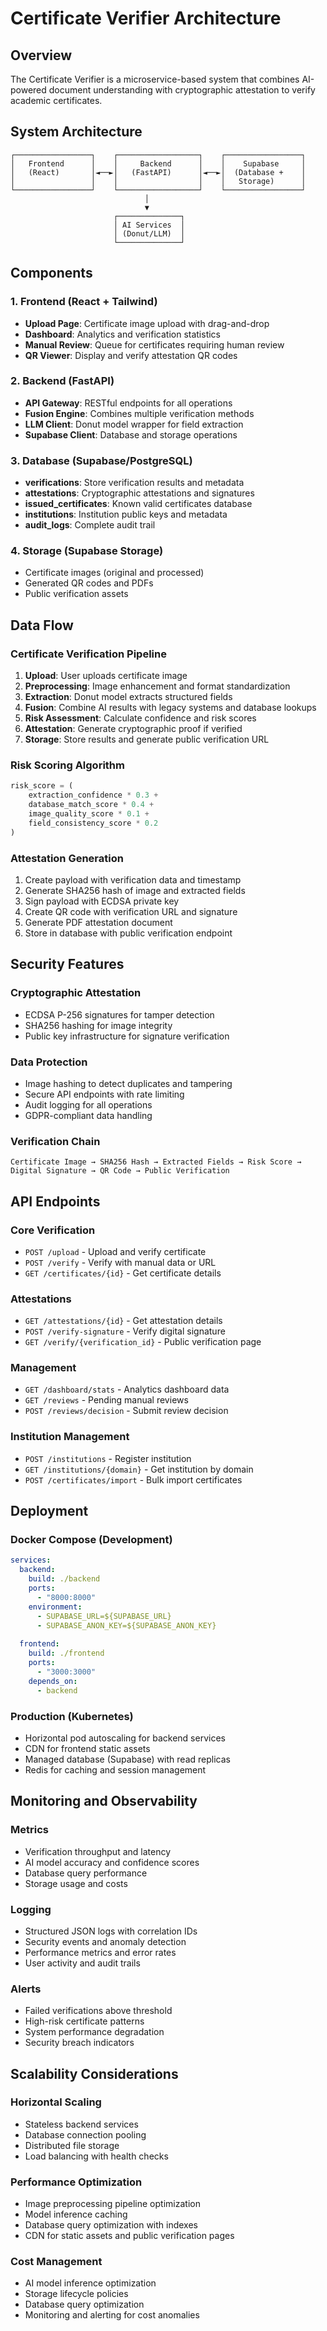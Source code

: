 # Certificate Verifier Architecture

## Overview

The Certificate Verifier is a microservice-based system that combines AI-powered document understanding with cryptographic attestation to verify academic certificates.

## System Architecture

```
┌─────────────────┐    ┌──────────────────┐    ┌─────────────────┐
│   Frontend      │    │     Backend      │    │    Supabase     │
│   (React)       │◄──►│   (FastAPI)      │◄──►│  (Database +    │
│                 │    │                  │    │   Storage)      │
└─────────────────┘    └──────────────────┘    └─────────────────┘
                              │
                              ▼
                       ┌──────────────┐
                       │ AI Services  │
                       │ (Donut/LLM)  │
                       └──────────────┘
```

## Components

### 1. Frontend (React + Tailwind)
- **Upload Page**: Certificate image upload with drag-and-drop
- **Dashboard**: Analytics and verification statistics
- **Manual Review**: Queue for certificates requiring human review
- **QR Viewer**: Display and verify attestation QR codes

### 2. Backend (FastAPI)
- **API Gateway**: RESTful endpoints for all operations
- **Fusion Engine**: Combines multiple verification methods
- **LLM Client**: Donut model wrapper for field extraction
- **Supabase Client**: Database and storage operations

### 3. Database (Supabase/PostgreSQL)
- **verifications**: Store verification results and metadata
- **attestations**: Cryptographic attestations and signatures
- **issued_certificates**: Known valid certificates database
- **institutions**: Institution public keys and metadata
- **audit_logs**: Complete audit trail

### 4. Storage (Supabase Storage)
- Certificate images (original and processed)
- Generated QR codes and PDFs
- Public verification assets

## Data Flow

### Certificate Verification Pipeline

1. **Upload**: User uploads certificate image
2. **Preprocessing**: Image enhancement and format standardization
3. **Extraction**: Donut model extracts structured fields
4. **Fusion**: Combine AI results with legacy systems and database lookups
5. **Risk Assessment**: Calculate confidence and risk scores
6. **Attestation**: Generate cryptographic proof if verified
7. **Storage**: Store results and generate public verification URL

### Risk Scoring Algorithm

```python
risk_score = (
    extraction_confidence * 0.3 +
    database_match_score * 0.4 +
    image_quality_score * 0.1 +
    field_consistency_score * 0.2
)
```

### Attestation Generation

1. Create payload with verification data and timestamp
2. Generate SHA256 hash of image and extracted fields
3. Sign payload with ECDSA private key
4. Create QR code with verification URL and signature
5. Generate PDF attestation document
6. Store in database with public verification endpoint

## Security Features

### Cryptographic Attestation
- ECDSA P-256 signatures for tamper detection
- SHA256 hashing for image integrity
- Public key infrastructure for signature verification

### Data Protection
- Image hashing to detect duplicates and tampering
- Secure API endpoints with rate limiting
- Audit logging for all operations
- GDPR-compliant data handling

### Verification Chain
```
Certificate Image → SHA256 Hash → Extracted Fields → Risk Score → Digital Signature → QR Code → Public Verification
```

## API Endpoints

### Core Verification
- `POST /upload` - Upload and verify certificate
- `POST /verify` - Verify with manual data or URL
- `GET /certificates/{id}` - Get certificate details

### Attestations
- `GET /attestations/{id}` - Get attestation details
- `POST /verify-signature` - Verify digital signature
- `GET /verify/{verification_id}` - Public verification page

### Management
- `GET /dashboard/stats` - Analytics dashboard data
- `GET /reviews` - Pending manual reviews
- `POST /reviews/decision` - Submit review decision

### Institution Management
- `POST /institutions` - Register institution
- `GET /institutions/{domain}` - Get institution by domain
- `POST /certificates/import` - Bulk import certificates

## Deployment

### Docker Compose (Development)
```yaml
services:
  backend:
    build: ./backend
    ports:
      - "8000:8000"
    environment:
      - SUPABASE_URL=${SUPABASE_URL}
      - SUPABASE_ANON_KEY=${SUPABASE_ANON_KEY}
  
  frontend:
    build: ./frontend
    ports:
      - "3000:3000"
    depends_on:
      - backend
```

### Production (Kubernetes)
- Horizontal pod autoscaling for backend services
- CDN for frontend static assets
- Managed database (Supabase) with read replicas
- Redis for caching and session management

## Monitoring and Observability

### Metrics
- Verification throughput and latency
- AI model accuracy and confidence scores
- Database query performance
- Storage usage and costs

### Logging
- Structured JSON logs with correlation IDs
- Security events and anomaly detection
- Performance metrics and error rates
- User activity and audit trails

### Alerts
- Failed verifications above threshold
- High-risk certificate patterns
- System performance degradation
- Security breach indicators

## Scalability Considerations

### Horizontal Scaling
- Stateless backend services
- Database connection pooling
- Distributed file storage
- Load balancing with health checks

### Performance Optimization
- Image preprocessing pipeline optimization
- Model inference caching
- Database query optimization with indexes
- CDN for static assets and public verification pages

### Cost Management
- AI model inference optimization
- Storage lifecycle policies
- Database query optimization
- Monitoring and alerting for cost anomalies
